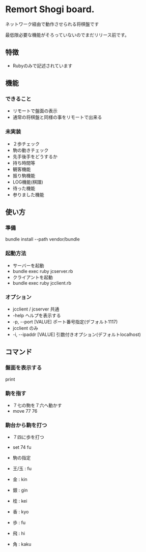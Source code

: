 # Remort Shogi board.

ネットワーク経由で動作させられる将棋盤です

最低限必要な機能がそろっていないのでまだリリース前です。

## 特徴

* Rubyのみで記述されています

## 機能
### できること
* リモートで盤面の表示
* 通常の将棋盤と同様の事をリモートで出来る

### 未実装
* ２歩チェック
* 駒の動きチェック
* 先手後手をどうするか
* 持ち時間等
* 観客機能
* 振り駒機能
* LOG機能(棋譜)
* 待った機能
* 参りました機能

## 使い方

### 準備
bundle install --path vendor/bundle

### 起動方法
* サーバーを起動
 * bundle exec ruby jcserver.rb
* クライアントを起動
 * bundle exec ruby jcclient.rb

### オプション
* jcclient / jcserver 共通
 * -help ヘルプを表示する
 * -p, --port [VALUE]               ポート番号指定(デフォルト1117)
* jcclient のみ
 * -i, --ipaddr [VALUE]             引数付きオプション(デフォルトlocalhost)


## コマンド

### 盤面を表示する

print

### 駒を指す

* ７七の駒を７六へ動かす
 * move 77 76

### 駒台から駒を打つ

* ７四に歩を打つ
 * set 74 fu

* 駒の指定
 * 王/玉 : fu
 * 金    : kin
 * 銀    : gin
 * 桂    : kei
 * 香    : kyo
 * 歩    : fu
 * 飛    : hi
 * 角    : kaku
